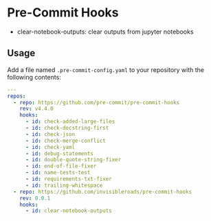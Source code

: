 # Pre-Commit Hooks

- clear-notebook-outputs: clear outputs from jupyter notebooks

## Usage

Add a file named `.pre-commit-config.yaml` to your repository with the following contents:

```yaml
---
repos:
  - repo: https://github.com/pre-commit/pre-commit-hooks
    rev: v4.4.0
    hooks:
      - id: check-added-large-files
      - id: check-docstring-first
      - id: check-json
      - id: check-merge-conflict
      - id: check-yaml
      - id: debug-statements
      - id: double-quote-string-fixer
      - id: end-of-file-fixer
      - id: name-tests-test
      - id: requirements-txt-fixer
      - id: trailing-whitespace
  - repo: https://github.com/invisibleroads/pre-commit-hooks
    rev: 0.0.1
    hooks:
      - id: clear-notebook-outputs
```
